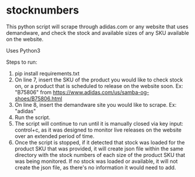 # stocknumbers

This python script will scrape through adidas.com or any website that uses demandware, and check the stock and available sizes of any SKU available on the website.

Uses Python3

Steps to run:

1. pip install requirements.txt
2. On line 7, insert the SKU of the product you would like to check stock on, or a product that is scheduled to release on the website soon. Ex: "B75806" from https://www.adidas.com/us/samba-og-shoes/B75806.html
3. On line 8, insert the demandware site you would like to scrape. Ex: "adidas"
4. Run the script.
5. The script will continue to run until it is manually closed via key input: control+c, as it was designed to monitor live releases on the website over an extended period of time.
6. Once the script is stopped, if it detected that stock was loaded for the product SKU that was provided, it will create json file within the same directory with the stock numbers of each size of the product SKU that was being monitored. If no stock was loaded or available, it will not create the json file, as there's no information it would need to add.
